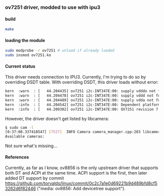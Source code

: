 ### ov7251 driver, modded to use with ipu3

#### build

```bash
make
```

#### loading the module

```bash
sudo modprobe -r ov7251 # unload if already loaded
sudo insmod ov7251.ko
```

#### Current status

This driver needs connection to IPU3. Currently, I'm trying to do so by overriding DSDT table.
With overriding DSDT, this driver loads without error:
```bash
kern  :warn  : [   44.204435] ov7251 i2c-INT347E:00: supply vdddo not found, using dummy regulator
kern  :warn  : [   44.204478] ov7251 i2c-INT347E:00: supply vddd not found, using dummy regulator
kern  :warn  : [   44.204489] ov7251 i2c-INT347E:00: supply vdda not found, using dummy regulator
kern  :info  : [   44.204542] ov7251 i2c-INT347E:00: Dependent platform device found: INT3472:02
kern  :info  : [   44.209302] ov7251 i2c-INT347E:00: OV7251 revision 7 (1F) detected at address 0x60
```
However, the driver doesn't get listed by libcamera:
```bash
$ sudo cam -l
[0:37:08.337418547] [7527]  INFO Camera camera_manager.cpp:283 libcamera v0.0.0+1478-1023107b
Available cameras:
```
Not sure what's missing...

#### References

Currently, as far as I know, ov8856 is the only upstream driver that supports both DT and ACPI at the same time.
ACPI support is the first, then later added DT support by commit https://github.com/torvalds/linux/commit/0c2c7a1e0d69221b9d489bfd8cf53262d6f82446 ("media: ov8856: Add devicetree support").